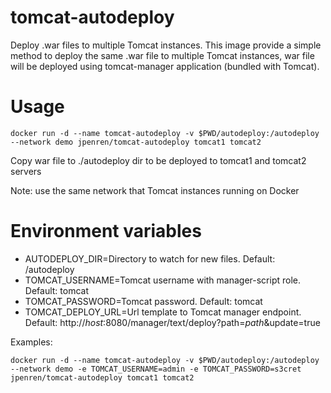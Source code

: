 # tomcat-autodeploy
Deploy .war files to multiple Tomcat instances. This image provide a simple method to deploy the same .war file to multiple Tomcat instances, war file will be deployed using tomcat-manager application (bundled with Tomcat).

# Usage
```
docker run -d --name tomcat-autodeploy -v $PWD/autodeploy:/autodeploy --network demo jpenren/tomcat-autodeploy tomcat1 tomcat2
```
Copy war file to ./autodeploy dir to be deployed to tomcat1 and tomcat2 servers

Note: use the same network that Tomcat instances running on Docker

# Environment variables

- AUTODEPLOY_DIR=Directory to watch for new files. Default: /autodeploy
- TOMCAT_USERNAME=Tomcat username with manager-script role. Default: tomcat
- TOMCAT_PASSWORD=Tomcat password. Default: tomcat
- TOMCAT_DEPLOY_URL=Url template to Tomcat manager endpoint. Default: http://_host_:8080/manager/text/deploy?path=_path_&update=true

Examples:
```
docker run -d --name tomcat-autodeploy -v $PWD/autodeploy:/autodeploy --network demo -e TOMCAT_USERNAME=admin -e TOMCAT_PASSWORD=s3cret jpenren/tomcat-autodeploy tomcat1 tomcat2
```

